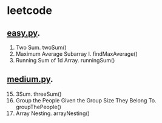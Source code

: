 # leetcode

## [easy.py](/easy.py).

1. Two Sum. twoSum()
643. Maximum Average Subarray I. findMaxAverage()
1480. Running Sum of 1d Array. runningSum()

## [medium.py](/medium.py).

15. 3Sum. threeSum()
1282. Group the People Given the Group Size They Belong To. groupThePeople()
1283. Array Nesting. arrayNesting()
